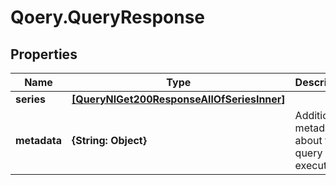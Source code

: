 # Qoery.QueryResponse

## Properties

Name | Type | Description | Notes
------------ | ------------- | ------------- | -------------
**series** | [**[QueryNlGet200ResponseAllOfSeriesInner]**](QueryNlGet200ResponseAllOfSeriesInner.md) |  | 
**metadata** | **{String: Object}** | Additional metadata about the query execution | [optional] 


